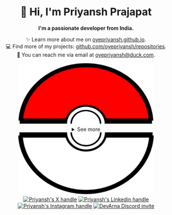 <div align="center">
  <h1>👋 Hi, I'm Priyansh Prajapat</h1>
  <b>I'm a passionate developer from India.</b>
</div>

<div align="center">
   
  ✨ Learn more about me on [oyepriyansh.github.io](https://oyepriyansh.github.io). <br>
  💻 Find more of my projects: [github.com/oyepriyansh/repositories](https://github.com/oyepriyansh?tab=repositories). <br>
  💌 You can reach me via email at [oyepriyansh@duck.com](mailto:oyepriyansh@duck.com).
</div>

<div align="center">
  <a href="#"><img src="assets/pokeball-top.png" width="370px" height="170px"></a>
  <details>
    <summary>See more</summary>
    <a href="#"><img src="assets/bitmoji.png" width="150"></a> <br>
    <a href="#"><img src="assets/typing.svg"></a>
    <details open>
      <summary>About me</summary>
      <div align="left">

```js
/**
 * Represents me.
 * @constructor
 * @param {string} languages - Hindi, Gujrati, English.
 * @param {string} hobbies - Cricket, Music, Gaming.
 * @param {string} interests - DiscordJS, Open Source, Javascript, Java.
 * @param {Date} birthday - 28th of May.
 */
```
  </div>
</details>

<details open>
  <summary>Activity Status</summary>
  <div>
    <a href="https://discord.com/users/838764339942785051" target="_blank">
      <img src="https://oyepriyansh.pages.dev/9d5grh" width="355px">
    </a> <br>
    <a href="https://open.spotify.com/user/31avju6qooefrvmgopx3xm62m624" target="_blank">
      <img src="https://oyepriyansh.pages.dev/fb954dg" width="355px">
    </a>
  </div>
</details>

<details open>
  <summary>Recent Activity</summary>

<!--RECENT_ACTIVITY:start-->
![new_star](https://oyepriyansh.pages.dev/i/octicons/StarredRepositoryYellow.svg) [kamranahmedse/developer-roadmap](https://github.com/kamranahmedse/developer-roadmap)<br>
![new_star](https://oyepriyansh.pages.dev/i/octicons/StarredRepositoryYellow.svg) [Pokymon/foo.ng](https://github.com/Pokymon/foo.ng)<br>
![fork_repo](https://oyepriyansh.pages.dev/i/octicons/ForkedRepository.svg) [oyepriyansh/coolify](https://github.com/oyepriyansh/coolify) **|** [coollabsio/coolify](https://github.com/coollabsio/coolify)<br>
![new_star](https://oyepriyansh.pages.dev/i/octicons/StarredRepositoryYellow.svg) [coollabsio/coolify](https://github.com/coollabsio/coolify)<br>
![new_star](https://oyepriyansh.pages.dev/i/octicons/StarredRepositoryYellow.svg) [requarks/wiki](https://github.com/requarks/wiki)<br>
![new_star](https://oyepriyansh.pages.dev/i/octicons/StarredRepositoryYellow.svg) [arikchakma/maily.to](https://github.com/arikchakma/maily.to)<br>
![new_star](https://oyepriyansh.pages.dev/i/octicons/StarredRepositoryYellow.svg) [arikchakma/maily.to](https://github.com/arikchakma/maily.to)<br>
![new_star](https://oyepriyansh.pages.dev/i/octicons/StarredRepositoryYellow.svg) [shashankrustagi/DSA-IITD-NaveenGarg](https://github.com/shashankrustagi/DSA-IITD-NaveenGarg)<br>
![new_star](https://oyepriyansh.pages.dev/i/octicons/StarredRepositoryYellow.svg) [shashankrustagi/DSA-IITD-NaveenGarg](https://github.com/shashankrustagi/DSA-IITD-NaveenGarg)<br>
![new_star](https://oyepriyansh.pages.dev/i/octicons/StarredRepositoryYellow.svg) [amaan8429/next-clean](https://github.com/amaan8429/next-clean)<br>
![new_star](https://oyepriyansh.pages.dev/i/octicons/StarredRepositoryYellow.svg) [swc-project/swc](https://github.com/swc-project/swc)<br>
![new_star](https://oyepriyansh.pages.dev/i/octicons/StarredRepositoryYellow.svg) [nektos/act](https://github.com/nektos/act)<br>
![issue_opened](https://oyepriyansh.pages.dev/i/octicons/IssueOpened.svg) [#244](https://github.com/oyepriyansh/DevProfiles/issues/244) **|** [oyepriyansh/DevProfiles](https://github.com/oyepriyansh/DevProfiles)<br>
![new_release](https://oyepriyansh.pages.dev/i/octicons/Release.svg) [v1.0.0](https://github.com/oyepriyansh/DevProfiles/releases/tag/v1.0.0) **|** [oyepriyansh/DevProfiles](https://github.com/oyepriyansh/DevProfiles)<br>
![comments](https://oyepriyansh.pages.dev/i/octicons/Comment.svg) [#241](https://github.com/oyepriyansh/DevProfiles/issues/241#issuecomment-2148753929) **|** [oyepriyansh/DevProfiles](https://github.com/oyepriyansh/DevProfiles)<br>
<!--RECENT_ACTIVITY:end-->

</details>

<details open>
  <summary>GitHub Stats</summary>

  <a href="#"><img src="github_stats.svg" width="355px"></a><br>
  <a href="#"><img src="https://oyepriyansh.pages.dev/8d4gtbd" width="355px"></a><br>
  <a href="#"><img src="https://oyepriyansh.pages.dev/f8h48n" width="355px"></a><br>

</details>

</details>
  <a href="#"><img src="assets/pokeball-bottom.png" width="370px" height="170px"></a>
</div>
<div align="center">
  <a href="https://twitter.com/oyepriyansh" target="blank"><img align="center" src="https://priyan.sh.gg/assets/github/readme/twitter.svg" alt="Priyansh's X handle" title="X"/></a>
  <a href="https://linkedin.com/in/oyepriyansh" target="blank"><img align="center" src="https://oyepriyansh.pages.dev/assets/github/readme/linkedin.svg" alt="Priyansh's Linkedin handle" title="Linkedin"/></a> 
  <a href="https://instagram.com/oyepriyansh" target="blank"><img align="center" src="https://oyepriyansh.pages.dev/assets/github/readme/instagram.svg" alt="Priyansh's Instagram handle" title="Instagram"/></a>
  <a href="https://discord.com/invite/AeAjegXn6D" target="blank"><img align="center" src="https://oyepriyansh.pages.dev/assets/github/readme/discord.svg" alt="DevArna Discord invite" title="Discord"/></a>
</div>

